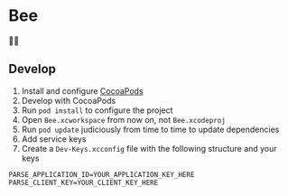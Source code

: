 # Bee

:bee::honey_pot:

## Develop

1. Install and configure [CocoaPods](https://cocoapods.org/)
1. Develop with CocoaPods
  1. Run `pod install` to configure the project
  1. Open `Bee.xcworkspace` from now on, not `Bee.xcodeproj`
  1. Run `pod update` judiciously from time to time to update dependencies
1. Add service keys
  1. Create a `Dev-Keys.xcconfig` file with the following structure and your keys
  ```
  PARSE_APPLICATION_ID=YOUR_APPLICATION_KEY_HERE
  PARSE_CLIENT_KEY=YOUR_CLIENT_KEY_HERE
  ```
